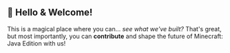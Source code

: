 ## 🌿 Hello & Welcome!

This is a magical place where you can... _see what we've built?_ That's great, but most importantly, you can **contribute** and shape the future of Minecraft: Java Edition with us!

